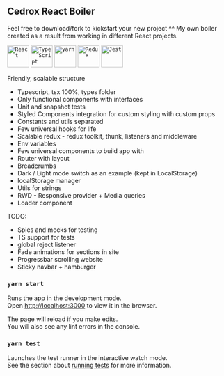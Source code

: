 ## Cedrox React Boiler
Feel free to download/fork to kickstart your new project ^^
My own boiler created as a result from working in different React projects.

<div>
	<code><img width="50" src="https://user-images.githubusercontent.com/25181517/183897015-94a058a6-b86e-4e42-a37f-bf92061753e5.png" alt="React" title="React"/></code>
	<code><img width="50" src="https://user-images.githubusercontent.com/25181517/183890598-19a0ac2d-e88a-4005-a8df-1ee36782fde1.png" alt="TypeScript" title="TypeScript"/></code>
	<code><img width="50" src="https://user-images.githubusercontent.com/25181517/183049794-a3dfaddd-22ee-4ffe-b0b4-549ccd4879f9.png" alt="yarn" title="yarn"/></code>
	<code><img width="50" src="https://user-images.githubusercontent.com/25181517/187896150-cc1dcb12-d490-445c-8e4d-1275cd2388d6.png" alt="Redux" title="Redux"/></code>
	<code><img width="50" src="https://user-images.githubusercontent.com/25181517/187955005-f4ca6f1a-e727-497b-b81b-93fb9726268e.png" alt="Jest" title="Jest"/></code>
</div>


Friendly, scalable structure
* Typescript, tsx 100%, types folder
* Only functional components with interfaces
* Unit and snapshot tests
* Styled Components integration for custom styling with custom props
* Constants and utils separated
* Few universal hooks for life
* Scalable redux - redux toolkit, thunk, listeners and middleware
* Env variables
* Few universal components to build app with
* Router with layout
* Breadcrumbs
* Dark / Light mode switch as an example (kept in LocalStorage)
* localStorage manager
* Utils for strings
* RWD - Responsive provider + Media queries
* Loader component

TODO:
* Spies and mocks for testing
* TS support for tests
* global reject listener
* Fade animations for sections in site
* Progressbar scrolling website
* Sticky navbar + hamburger

### `yarn start`

Runs the app in the development mode.<br />
Open [http://localhost:3000](http://localhost:3000) to view it in the browser.

The page will reload if you make edits.<br />
You will also see any lint errors in the console.

### `yarn test`

Launches the test runner in the interactive watch mode.<br />
See the section about [running tests](https://facebook.github.io/create-react-app/docs/running-tests) for more information.